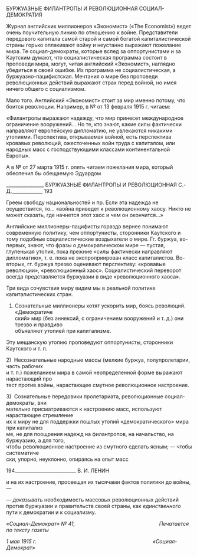 БУРЖУАЗНЫЕ ФИЛАНТРОПЫ И РЕВОЛЮЦИОННАЯ СОЦИАЛ-ДЕМОКРАТИЯ

Журнал английских миллионеров «Экономист» («The Economist») ведет очень по­учительную линию по отношению к войне. Представители передового капитала самой старой и самой богатой капиталистической страны горько оплакивают войну и неус­танно выражают пожелание мира. Те социал-демократы, которые вслед за оппортуни­стами и за Каутским думают, что социалистическая программа состоит в проповеди мира, могут, читая английский «Экономист», наглядно убедиться в своей ошибке. Их программа не социалистическая, а буржуазно-пацифистская. Мечтания о мире без про­поведи революционных действий выражают страх перед войной, но имея ничего обще­го с социализмом.

Мало того. Английский «Экономист» стоит за мир именно потому, что боится рево­люции. Например, в № от 13 февраля 1915 г. читаем:

«Филантропы выражают надежду, что мир принесет международное ограничение вооружений... Но те, кто знают, какие силы фактически направляют европейскую дипломатию, не увлекаются никакими утопиями. Перспектива, открываемая войной, есть перспектива кровавых революций, ожесточенных войн труда с капиталом, или народных масс с господствующими классами континентальной Европы».

А в № от 27 марта 1915 г. опять читаем пожелания мира, который обеспечил бы обещаемую Эдуардом

  

________________ БУРЖУАЗНЫЕ ФИЛАНТРОПЫ И РЕВОЛЮЦИОННАЯ С.-Д._____________ 193

Греем свободу национальностей и пр. Если эта надежда не осуществится, то... «война приведет к революционному хаосу. Никто не может сказать, где начнется этот хаос и чем он окончится...»

Английские миллионеры-пацифисты гораздо вернее понимают современную поли­тику, чем оппортунисты, сторонники Каутского и тому подобные социалистические воздыхатели о мире. Гг. буржуа, во-первых, знают, что фразы о демократическом мире — пустая, глупенькая утопия, пока прежние «силы фактически направляют диплома­тию», т. е. пока не экспроприирован класс капиталистов. Во-вторых, гг. буржуа трезво оценивают перспективу: «кровавые революции», «революционный хаос». Социалисти­ческий переворот всегда представляется буржуазии в виде «революционного хаоса».

Три вида сочувствия миру видим мы в реальной политике капиталистических стран.

1) Сознательные миллионеры хотят ускорить мир, боясь революций. «Демократиче­  
ский» мир (без аннексий, с ограничением вооружений и т. д.) они трезво и правдиво  
объявляют утопией при капитализме.

Эту мещанскую утопию проповедуют оппортунисты, сторонники Каутского и т. п.

2)  Несознательные народные массы (мелкие буржуа, полупролетарии, часть рабочих  
и т. п.) пожеланием мира в самой неопределенной форме выражают нарастающий про­  
тест против войны, нарастающее смутное революционное настроение.

3)  Сознательные передовики пролетариата, революционные социал-демократы, вни­  
мательно присматриваются к настроению масс, используют нарастающее стремление  
их к миру не для поддержки пошлых утопий «демократического» мира при капитализ­  
ме, не для поощрения надежд на филантропов, на начальство, на буржуазию, а для того,  
чтобы революционное настроение из смутного сделать ясным; — чтобы систематиче­  
ски, упорно, неуклонно, опираясь на опыт масс

  

194__________________________ В. И. ЛЕНИН

и на их настроение, просвещая их тысячами фактов политики до войны, —

— _доказывать_ необходимость массовых революционных действий против буржуа­зии и правительств своей страны, как _единственного_ пути к демократии и к социализ­му.

_«Социал-Демократ» № 41,                                                          Печатается по тексту газеты_

_1 мая 1915 г.                                                                                «Социал-Демократ»_